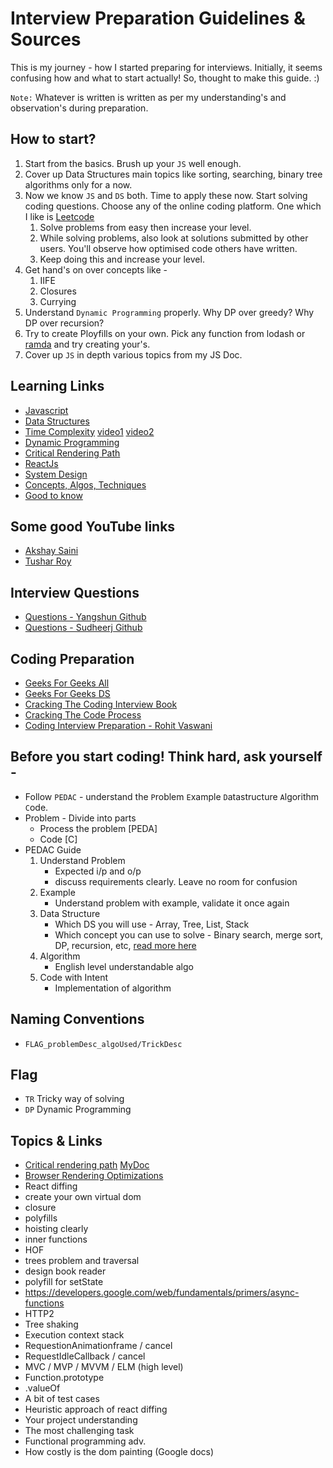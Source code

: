 # Interview Preparation Guidelines & Sources
This is my journey - how I started preparing for interviews. Initially, it seems confusing how and what to start actually! So, thought to make this guide. :) <br>

`Note:` Whatever is written is written as per my understanding's and observation's during preparation. 

## How to start?
1. Start from the basics. Brush up your `JS` well enough.
2. Cover up Data Structures main topics like sorting, searching, binary tree algorithms only for a now.
3. Now we know `JS` and `DS` both. Time to apply these now. Start solving coding questions. Choose any of the online coding platform. One which I like is [Leetcode](https://leetcode.com) 
    1. Solve problems from easy then increase your level. 
    2. While solving problems, also look at solutions submitted by other users. You'll observe how optimised code others have written.
    3. Keep doing this and increase your level.
4. Get hand's on over concepts like - 
    1. IIFE
    2. Closures
    3. Currying
5. Understand `Dynamic Programming` properly. Why DP over greedy? Why DP over recursion?
6. Try to create Ployfills on your own. Pick any function from lodash or [ramda](https://ramdajs.com) and try creating your's.
7. Cover up `JS` in depth various topics from my JS Doc.

## Learning Links
- [Javascript](https://docs.google.com/document/d/1bTFwe772NttrS0oRj_68FJun0y_KO8OwW9ttJK7w93g/edit#heading=h.ho7ocfa0ovxj)
- [Data Structures](https://docs.google.com/document/d/18J9M1XkNqM3YX4zVkU-Qxk8wAqTC-481yq7WKtZFDvM/edit#heading=h.f2myxhcqowh8)
- [Time Complexity](https://docs.google.com/document/d/1Jqpfxs9GqeqcltwRdPsdDpoOWMxc5PWSpIgKJhsJpew/edit?usp=sharing) [video1](https://www.youtube.com/watch?v=9TlHvipP5yA) [video2](https://www.youtube.com/watch?v=9SgLBjXqwd4&t=301s)
- [Dynamic Programming](https://www.youtube.com/watch?v=lVR2u9lsxl8&list=PLdo5W4Nhv31aBrJE1WS4MR9LRfbmZrAQu&index=1)
- [Critical Rendering Path](https://docs.google.com/document/d/1CHoBBb9c-Ani0PK_SG3N0rsEv8b3IGeePmHZKsCuk-Y/edit?usp=sharing)
- [ReactJs](https://docs.google.com/document/d/1cGWKGRDYCKwDP7oqLpNKP8cv1Al4Tj1-naz-hVpgosk/edit?usp=sharing)
- [System Design](https://docs.google.com/document/d/1bG1pBxhkSG3FHuBopj5oKmQpQaQDgNnGg52EOLvdiQU/edit?usp=sharing)
- [Concepts, Algos, Techniques](https://github.com/nitin-jotwani/interview-preparation/blob/master/concepts.md)
- [Good to know](https://github.com/nitin-jotwani/interview-preparation/blob/master/goodToKnow.md)

## Some good YouTube links
- [Akshay Saini](https://www.youtube.com/channel/UC3N9i_KvKZYP4F84FPIzgPQ/featured)
- [Tushar Roy](https://www.youtube.com/channel/UCZLJf_R2sWyUtXSKiKlyvAw)

## Interview Questions
- [Questions - Yangshun Github](https://github.com/yangshun/front-end-interview-handbook/blob/master/questions/javascript-questions.md)
- [Questions - Sudheerj Github](https://github.com/sudheerj/javascript-interview-questions)

## Coding Preparation
- [Geeks For Geeks All](https://www.geeksforgeeks.org/practice-for-cracking-any-coding-interview/)
- [Geeks For Geeks DS](https://www.geeksforgeeks.org/data-structures/)
- [Cracking The Coding Interview Book](https://drive.google.com/file/d/1ATfuhzCW73zl3CL5kL3xp5PEq_lAip9f/view?usp=sharing)
- [Cracking The Code Process](https://drive.google.com/file/d/1wuVRhzlO8owvii_hzUZbvb7nRP_C2QMA/view?usp=sharing)
- [Coding Interview Preparation - Rohit Vaswani](https://github.com/rohit-vaswani/coding-interview-preparation)

## Before you start coding! Think hard, ask yourself -
- Follow `PEDAC` - understand the `P`roblem `E`xample `D`atastructure `A`lgorithm `C`ode.
- Problem - Divide into parts
    - Process the problem [PEDA]
    - Code [C]
- PEDAC Guide
    1. Understand Problem
        - Expected i/p and o/p
        - discuss requirements clearly. Leave no room for confusion
    2. Example
        - Understand problem with example, validate it once again
    3. Data Structure
        - Which DS you will use - Array, Tree, List, Stack
        - Which concept you can use to solve - Binary search, merge sort, DP, recursion, etc, [read more here](https://github.com/nitin-jotwani/interview-preparation/blob/master/concepts.md)
    4. Algorithm
        - English level understandable algo
    5. Code with Intent
        - Implementation of algorithm

## Naming Conventions
- `FLAG_problemDesc_algoUsed/TrickDesc`

## Flag
- `TR` Tricky way of solving
- `DP` Dynamic Programming

## Topics & Links
- [Critical rendering path](https://developers.google.com/web/fundamentals/performance/critical-rendering-path/) [MyDoc](https://docs.google.com/document/d/1CHoBBb9c-Ani0PK_SG3N0rsEv8b3IGeePmHZKsCuk-Y/edit?usp=sharing)
- [Browser Rendering Optimizations](https://developers.google.com/web/fundamentals/performance/rendering/)
- React diffing
- create your own virtual dom
- closure
- polyfills
- hoisting clearly
- inner functions
- HOF
- trees problem and traversal
- design book reader
- polyfill for setState
- https://developers.google.com/web/fundamentals/primers/async-functions
- HTTP2
- Tree shaking
- Execution context stack
- RequestionAnimationframe / cancel
- RequestIdleCallback / cancel
- MVC / MVP / MVVM / ELM (high level)
- Function.prototype
- .valueOf
- A bit of test cases
- Heuristic approach of react diffing
- Your project understanding
- The most challenging task
- Functional programming adv.
- How costly is the dom painting (Google docs)
